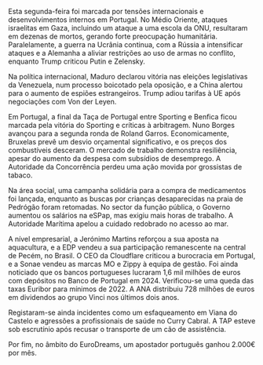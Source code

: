 Esta segunda-feira foi marcada por tensões internacionais e desenvolvimentos internos em Portugal. No Médio Oriente, ataques israelitas em Gaza, incluindo um ataque a uma escola da ONU, resultaram em dezenas de mortos, gerando forte preocupação humanitária. Paralelamente, a guerra na Ucrânia continua, com a Rússia a intensificar ataques e a Alemanha a aliviar restrições ao uso de armas no conflito, enquanto Trump criticou Putin e Zelensky.

Na política internacional, Maduro declarou vitória nas eleições legislativas da Venezuela, num processo boicotado pela oposição, e a China alertou para o aumento de espiões estrangeiros. Trump adiou tarifas à UE após negociações com Von der Leyen.

Em Portugal, a final da Taça de Portugal entre Sporting e Benfica ficou marcada pela vitória do Sporting e críticas à arbitragem. Nuno Borges avançou para a segunda ronda de Roland Garros. Economicamente, Bruxelas prevê um desvio orçamental significativo, e os preços dos combustíveis desceram. O mercado de trabalho demonstra resiliência, apesar do aumento da despesa com subsídios de desemprego. A Autoridade da Concorrência perdeu uma ação movida por grossistas de tabaco.

Na área social, uma campanha solidária para a compra de medicamentos foi lançada, enquanto as buscas por crianças desaparecidas na praia de Pedrógão foram retomadas. No sector da função pública, o Governo aumentou os salários na eSPap, mas exigiu mais horas de trabalho. A Autoridade Marítima apelou a cuidado redobrado no acesso ao mar.

A nível empresarial, a Jerónimo Martins reforçou a sua aposta na aquacultura, e a EDP vendeu a sua participação remanescente na central de Pecém, no Brasil. O CEO da Cloudflare criticou a burocracia em Portugal, e a Sonae vendeu as marcas MO e Zippy à equipa de gestão. Foi ainda noticiado que os bancos portugueses lucraram 1,6 mil milhões de euros com depósitos no Banco de Portugal em 2024. Verificou-se uma queda das taxas Euribor para mínimos de 2022. A ANA distribuiu 728 milhões de euros em dividendos ao grupo Vinci nos últimos dois anos.

Registaram-se ainda incidentes como um esfaqueamento em Viana do Castelo e agressões a profissionais de saúde no Curry Cabral. A TAP esteve sob escrutínio após recusar o transporte de um cão de assistência.

Por fim, no âmbito do EuroDreams, um apostador português ganhou 2.000€ por mês.